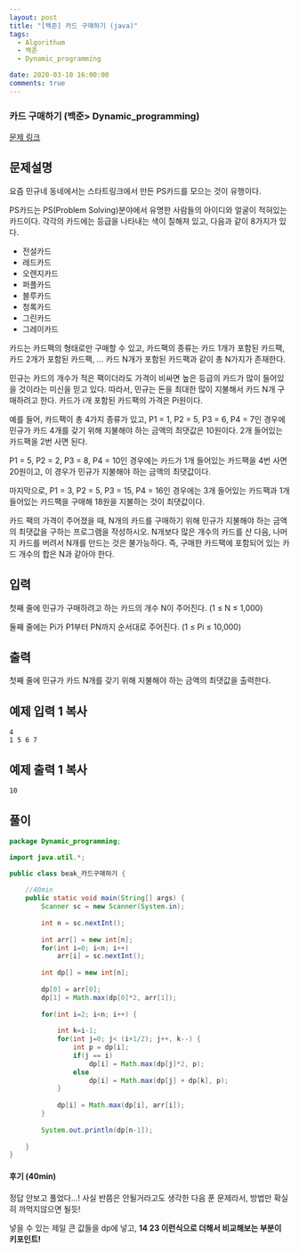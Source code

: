 ```yaml
---
layout: post
title: "[백준] 카드 구매하기 (java)"
tags:
  - Algorithum
  - 백준
  - Dynamic_programming

date: 2020-03-10 16:00:00
comments: true
---
```




###   카드 구매하기 (백준> Dynamic_programming)

[문제 링크](https://www.acmicpc.net/problem/11052 )

## 문제설명

요즘 민규네 동네에서는 스타트링크에서 만든 PS카드를 모으는 것이 유행이다.

PS카드는 PS(Problem Solving)분야에서 유명한 사람들의 아이디와 얼굴이 적혀있는 카드이다. 각각의 카드에는 등급을 나타내는 색이 칠해져 있고, 다음과 같이 8가지가 있다.

- 전설카드
- 레드카드
- 오렌지카드
- 퍼플카드
- 블루카드
- 청록카드
- 그린카드
- 그레이카드

카드는 카드팩의 형태로만 구매할 수 있고, 카드팩의 종류는 카드 1개가 포함된 카드팩, 카드 2개가 포함된 카드팩, ... 카드 N개가 포함된 카드팩과 같이 총 N가지가 존재한다.

민규는 카드의 개수가 적은 팩이더라도 가격이 비싸면 높은 등급의 카드가 많이 들어있을 것이라는 미신을 믿고 있다. 따라서, 민규는 돈을 최대한 많이 지불해서 카드 N개 구매하려고 한다. 카드가 i개 포함된 카드팩의 가격은 Pi원이다.

예를 들어, 카드팩이 총 4가지 종류가 있고, P1 = 1, P2 = 5, P3 = 6, P4 = 7인 경우에 민규가 카드 4개를 갖기 위해 지불해야 하는 금액의 최댓값은 10원이다. 2개 들어있는 카드팩을 2번 사면 된다.

P1 = 5, P2 = 2, P3 = 8, P4 = 10인 경우에는 카드가 1개 들어있는 카드팩을 4번 사면 20원이고, 이 경우가 민규가 지불해야 하는 금액의 최댓값이다.

마지막으로, P1 = 3, P2 = 5, P3 = 15, P4 = 16인 경우에는 3개 들어있는 카드팩과 1개 들어있는 카드팩을 구매해 18원을 지불하는 것이 최댓값이다.

카드 팩의 가격이 주어졌을 때, N개의 카드를 구매하기 위해 민규가 지불해야 하는 금액의 최댓값을 구하는 프로그램을 작성하시오. N개보다 많은 개수의 카드를 산 다음, 나머지 카드를 버려서 N개를 만드는 것은 불가능하다. 즉, 구매한 카드팩에 포함되어 있는 카드 개수의 합은 N과 같아야 한다.

## 입력

첫째 줄에 민규가 구매하려고 하는 카드의 개수 N이 주어진다. (1 ≤ N ≤ 1,000)

둘째 줄에는 Pi가 P1부터 PN까지 순서대로 주어진다. (1 ≤ Pi ≤ 10,000)

## 출력

첫째 줄에 민규가 카드 N개를 갖기 위해 지불해야 하는 금액의 최댓값을 출력한다.

## 예제 입력 1 복사

```
4
1 5 6 7
```

## 예제 출력 1 복사

```
10
```



## 풀이

```java
package Dynamic_programming;

import java.util.*;

public class beak_카드구매하기 {
	
	//40min
	public static void main(String[] args) {
		Scanner sc = new Scanner(System.in);
		
		int n = sc.nextInt();
		
		int arr[] = new int[n];
		for(int i=0; i<n; i++)
			arr[i] = sc.nextInt();
		
		int dp[] = new int[n];
		
		dp[0] = arr[0];
		dp[1] = Math.max(dp[0]*2, arr[1]);
		
		for(int i=2; i<n; i++) {
			
			int k=i-1;
			for(int j=0; j< (i+1/2); j++, k--) {
				int p = dp[i];
				if(j == i) 
					dp[i] = Math.max(dp[j]*2, p);
				else
					dp[i] = Math.max(dp[j] + dp[k], p);
			}
			
			dp[i] = Math.max(dp[i], arr[i]);
		}
		
		System.out.println(dp[n-1]);
		
	}
}

```

#### 후기 (40min)

정답 안보고 풀었다...! 사실 반쯤은 안될거라고도 생각한 다음 푼 문제라서, 방법만 확실히 까먹지않으면 될듯!

넣을 수 있는 제일 큰 값들을 dp에 넣고, **14 23 이런식으로 더해서 비교해보는 부분이 키포인트!**